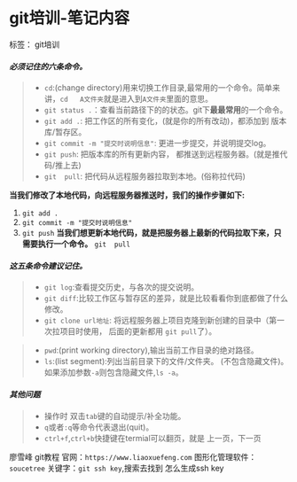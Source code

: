 ﻿# git培训-笔记内容
标签： git培训
####  *必须记住的六条命令。*
> + `cd`:(change directory)用来切换工作目录,最常用的一个命令。简单来讲，`cd   A文件夹`就是进入到`A文件夹`里面的意思。
> + `git status .`：查看当前路径下的的状态。git下**最最常用**的一个命令。
> + `git add .`: 把工作区的所有变化，(就是你的所有改动)，都添加到 版本库/暂存区。
> + `git commit -m "提交时说明信息"`: 更进一步提交，并说明提交log。
> + `git push`:  把版本库的所有更新内容， 都推送到远程服务器。(就是推代码/推上去)
> + `git  pull`: 把代码从远程服务器拉取到本地。(俗称拉代码)

**当我们修改了本地代码，向远程服务器推送时，我们的操作步骤如下:**
1. `git add .`
2. `git commit -m "提交时说明信息"`
3. `git push`
**当我们想更新本地代码，就是把服务器上最新的代码拉取下来，只需要执行一个命令。**
`git  pull`

####  *这五条命令建议记住。*
> + `git log`:查看提交历史，与各次的提交说明。
> + `git diff`:比较工作区与暂存区的差异，就是比较看看你到底都做了什么修改。
> + `git clone url地址`: 将远程服务器上项目克隆到新创建的目录中（第一次拉项目时使用， 后面的更新都用 `git pull`了）。

> + `pwd`:(print working directory),输出当前工作目录的绝对路径。
> + `ls`:(list segment):列出当前目录下的文件/文件夹。 (不包含隐藏文件)。如果添加参数`-a`则包含隐藏文件,`ls -a`。


####  *其他问题*
>   - 操作时 双击`tab`键的自动提示/补全功能。
>   - `q`或者`:q`等命令代表退出(quit)。
>   - `ctrl+f`,`ctrl+b`快捷键在termial可以翻页，就是 上一页，下一页

廖雪峰 git教程 官网：`https://www.liaoxuefeng.com`
图形化管理软件： `soucetree`
关键字：`git ssh key`,搜索去找到 怎么生成ssh key









